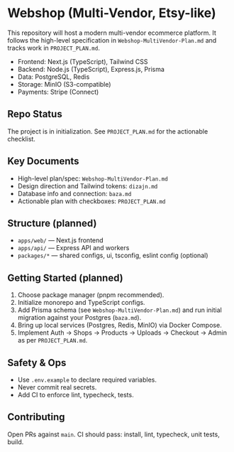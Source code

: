 # Webshop (Multi-Vendor, Etsy-like)

This repository will host a modern multi-vendor ecommerce platform. It follows the high-level specification in `Webshop-MultiVendor-Plan.md` and tracks work in `PROJECT_PLAN.md`.

- Frontend: Next.js (TypeScript), Tailwind CSS
- Backend: Node.js (TypeScript), Express.js, Prisma
- Data: PostgreSQL, Redis
- Storage: MinIO (S3-compatible)
- Payments: Stripe (Connect)

## Repo Status

The project is in initialization. See `PROJECT_PLAN.md` for the actionable checklist.

## Key Documents

- High-level plan/spec: `Webshop-MultiVendor-Plan.md`
- Design direction and Tailwind tokens: `dizajn.md`
- Database info and connection: `baza.md`
- Actionable plan with checkboxes: `PROJECT_PLAN.md`

## Structure (planned)

- `apps/web/` — Next.js frontend
- `apps/api/` — Express API and workers
- `packages/*` — shared configs, ui, tsconfig, eslint config (optional)

## Getting Started (planned)

1. Choose package manager (pnpm recommended).
2. Initialize monorepo and TypeScript configs.
3. Add Prisma schema (see `Webshop-MultiVendor-Plan.md`) and run initial migration against your Postgres (`baza.md`).
4. Bring up local services (Postgres, Redis, MinIO) via Docker Compose.
5. Implement Auth -> Shops -> Products -> Uploads -> Checkout -> Admin as per `PROJECT_PLAN.md`.

## Safety & Ops

- Use `.env.example` to declare required variables.
- Never commit real secrets.
- Add CI to enforce lint, typecheck, tests.

## Contributing

Open PRs against `main`. CI should pass: install, lint, typecheck, unit tests, build.
